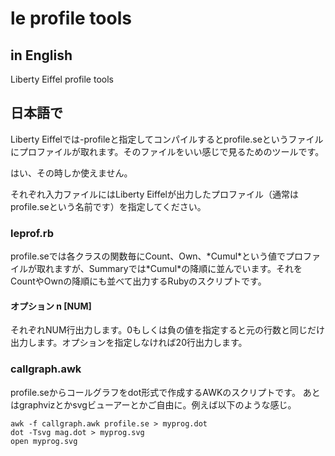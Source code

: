 # le profile tools
## in English
Liberty Eiffel profile tools

## 日本語で
Liberty Eiffelでは-profileと指定してコンパイルするとprofile.seというファイルにプロファイルが取れます。そのファイルをいい感じで見るためのツールです。

はい、その時しか使えません。

それぞれ入力ファイルにはLiberty Eiffelが出力したプロファイル（通常はprofile.seという名前です）を指定してください。

### leprof.rb
profile.seでは各クラスの関数毎にCount、Own、\*Cumul\*という値でプロファイルが取れますが、Summaryでは\*Cumul\*の降順に並んでいます。それをCountやOwnの降順にも並べて出力するRubyのスクリプトです。

#### オプション n [NUM]
それぞれNUM行出力します。0もしくは負の値を指定すると元の行数と同じだけ出力します。オプションを指定しなければ20行出力します。

### callgraph.awk
profile.seからコールグラフをdot形式で作成するAWKのスクリプトです。
あとはgraphvizとかsvgビューアーとかご自由に。例えば以下のような感じ。

```
awk -f callgraph.awk profile.se > myprog.dot
dot -Tsvg mag.dot > myprog.svg
open myprog.svg
```
